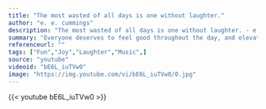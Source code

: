```yaml
---
title: "The most wasted of all days is one without laughter."
author: "e. e. cummings"
description: "The most wasted of all days is one without laughter. - e. e. cummings quotes from GetInspired365.com"
summary: "Everyone deserves to feel good throughout the day, and elevator muzak is such a drag. So musicians Aijia, J Ryan Kern, Josh Nyback, decided to take it to the next level!"
referenceurl: ""
tags: ["Fun","Joy","Laughter","Music",]
source: "youtube"
videoid: "bE6L_iuTVw0"
image: "https://img.youtube.com/vi/bE6L_iuTVw0/0.jpg"
---
```


{{< youtube bE6L_iuTVw0 >}}
